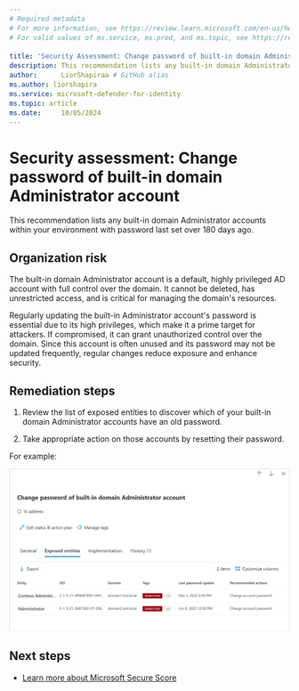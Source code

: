 ```yaml
---
# Required metadata
# For more information, see https://review.learn.microsoft.com/en-us/help/platform/learn-editor-add-metadata?branch=main
# For valid values of ms.service, ms.prod, and ms.topic, see https://review.learn.microsoft.com/en-us/help/platform/metadata-taxonomies?branch=main

title: 'Security Assessment: Change password of built-in domain Administrator account'
description: This recommendation lists any built-in domain Administrator accounts within your environment with password last set over 180 days ago. 
author:      LiorShapiraa # GitHub alias
ms.author: liorshapira
ms.service: microsoft-defender-for-identity
ms.topic: article
ms.date:     10/05/2024
---
```


# Security assessment: Change password of built-in domain Administrator account

This recommendation lists any built-in domain Administrator accounts within your environment with password last set over 180 days ago. 

## Organization risk

The built-in domain Administrator account is a default, highly privileged AD account with full control over the domain. It cannot be deleted, has unrestricted access, and is critical for managing the domain's resources.

Regularly updating the built-in Administrator account's password is essential due to its high privileges, which make it a prime target for attackers. If compromised, it can grant unauthorized control over the domain. Since this account is often unused and its password may not be updated frequently, regular changes reduce exposure and enhance security. 

## Remediation steps 

1. Review the list of exposed entities to discover which of your built-in domain Administrator accounts have an old password.  

1. Take appropriate action on those accounts by resetting their password.  

For example:

![Screenshot 2024-10-05 192344](media/change-password-domain-administrator-account/screenshot-2024-10-05-192344.png)

## Next steps

- [Learn more about Microsoft Secure Score](/microsoft-365/security/defender/microsoft-secure-score)

